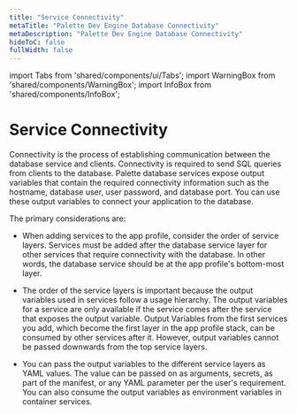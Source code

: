 ```yaml
---
title: "Service Connectivity"
metaTitle: "Palette Dev Engine Database Connectivity"
metaDescription: "Palette Dev Engine Database Connectivity"
hideToC: false
fullWidth: false
---
```


import Tabs from 'shared/components/ui/Tabs';
import WarningBox from 'shared/components/WarningBox';
import InfoBox from 'shared/components/InfoBox';


# Service Connectivity

Connectivity is the process of establishing communication between the database service and clients. Connectivity is required to send SQL queries from clients to the database. Palette database services expose output variables that contain the required connectivity information such as the hostname, database user, user password, and database port. You can use these output variables to connect your application to the database.


The primary considerations are:

* When adding services to the app profile, consider the order of service layers. Services must be added after the database service layer for other services that require connectivity with the database. In other words, the database service should be at the app profile's bottom-most layer.


* The order of the service layers is important because the output variables used in services follow a usage hierarchy. The output variables for a service are only available if the service comes after the service that exposes the output variable. Output Variables from the first services you add, which become the first layer in the app profile stack, can be consumed by other services after it. However, output variables cannot be passed downwards from the top service layers.


* You can pass the output variables to the different service layers as YAML values. The value can be passed on as arguments, secrets, as part of the manifest, or any YAML parameter per the user's requirement. You can also consume the output variables as environment variables in container services.


<br />










  

